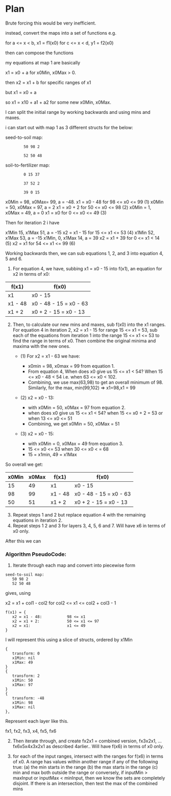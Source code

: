 # Plan

Brute forcing this would be very inefficient.

instead, convert the maps into a set of functions e.g. 

for a <= x < b, x1 = f1(x0)
for c <= x < d, y1 = f2(x0)

then can compose the functions

my equations at map 1 are basically

x1 = x0 + a for x0Min, x0Max > 0.

then x2 = x1 + b for specific ranges of x1

but x1 = x0 + a

so x1 = x10 + a1 + a2 for some new x0Min, x0Max.

I can split the initial range by working backwards and using mins and maxes.

i can start out with map 1 as 3 different structs for the below:

seed-to-soil map:

			50 98 2

			52 50 48

soil-to-fertilizer map:

			0 15 37

			37 52 2

			39 0 15

x0Min = 98, x0Max= 99,  a = -48.             x1 = x0 - 48 for 98 <= x0 <= 99     (1)
x0Min = 50, x0Max = 97, a = 2                x1 = x0 + 2  for 50 <= x0 <= 98    (2)
x0Min = 1,  x0Max = 49, a = 0                x1 = x0      for 0  <= x0 <= 49    (3)

Then for iteration 2 i have

x1Min 15, x1Max 51, a = -15                  x2 = x1 - 15 for 15 <= x1 <= 53     (4)
x1Min 52, x1Max 53, a = -15
x1Min, 0, x1Max 14, a = 39                   x2 = x1 + 39 for 0  <= x1 <  14     (5)
                                             x2 = x1      for 54 <= x1 <= 99        (6)

Working backwards then, we can sub equations 1, 2, and 3 into equation 4, 5 and 6. 

1. For equation 4, we have, subbing x1 = x0 - 15 into f(x1), an equation for x2 in terms of x0:

|      f(x1)      |         f(x0)          |
|-----------------|------------------------|
|     x1          | x0 - 15                |
| x1 - 48         | x0 - 48 - 15 = x0 - 63 |
| x1 + 2          | x0 + 2 - 15 = x0 - 13  |

2. Then, to calculate our new mins and maxes, sub f(x0) into the x1 ranges. For equation 4 in iteration 2, x2 = x1 - 15 for range 15 <= x1 = 53, sub each of the equations from iteration 1 into the range 15 <= x1 <= 53 to find the range in terms of x0. Then combine the original minima and maxima with the new ones.

   * (1) For x2 = x1 - 63 we have:
      * x0min = 98, x0max = 99 from equation 1. 
      * From equation 4, When does x0 give us 15 <= x1 < 54? When 15 <= x0 - 48 < 54 i.e. when 63 <= x0 < 102.
      * Combining, we use max(63,98) to get an overall minimum of 98. Similarly, for the max, min(99,102) => x1=98,x1 = 99

   * (2) x2 = x0 - 13:
      * with x0Min = 50, x0Max = 97 from equation 2. 
      * when does x0 give us 15 <= x1 < 54? when 15 <= x0 + 2  = 53 or when 13 <= x0 <= 51
      * Combining, we get x0Min = 50, x0Max = 51

   * (3) x2 = x0 - 15:
      * with x0Min = 0, x0Max = 49 from equation 3.
      * 15 <= x0 <= 53  when 30 <= x0 < = 68
      * 15 = x1min, 49 = x1Max 


So overall we get:

| x0Min | x0Max |      f(x1)      |         f(x0)          |
|-------|-------|-----------------|------------------------|
|  15   |  49   |     x1          | x0 - 15                |
|  98   |  99   | x1 - 48         | x0 - 48 - 15 = x0 - 63 |
|  50   |  51   | x1 + 2          | x0 + 2 - 15 = x0 - 13  |

3. Repeat steps 1 and 2 but replace equation 4 with the remaining equations in iteration 2.
4. Repeat steps 1 2 and 3 for layers 3, 4, 5, 6 and 7. Will have x6 in terms of x0 only.

After this we can

### Algorithm PseudoCode:

1. Iterate through each map and convert into piecewise form

```
seed-to-soil map:
   50 98 2
   52 50 48
```

gives, using 

x2 = x1 + col1 - col2     for col2 <= x1 <= col2 + col3 - 1

```
f(x1) = {
   x2 = x1 - 48:           98 <= x1
   x2 = x1 + 2:            50 <= x1 <= 97
   x2 = x1:                x1 <= 49
}
```

I will represent this using a slice of structs, ordered by x1Min


```
{
   transform: 0
   x1Min: nil
   x1Max: 49
}
{
   transform: 2
   x1Min: 50
   x1Max: 97
}
{
   transform: -48
   x1Min: 98
   x1Max: nil
},
```

Represent each layer like this.

fx1, fx2, fx3, x4, fx5, fx6

2. Then iterate through, and create fx2x1 = combined version, fx3x2x1, ... fx6x5x4x3x2x1 as described 4arlier.. Will have f(x6) in terms of x0 only. 


3. for each of the input ranges, intersect with the ranges for f(x6) in terms of x0. A range has values within another range if any of the following true:
   (a) the min starts in the range
   (b) the max starts in the range
   (c) min and max both outside the range
or conversely, if inputMin > maxInput or inputMax < minInput, then we know the sets are completely disjoint.
If there is an intersection, then test the max of the combined mins





